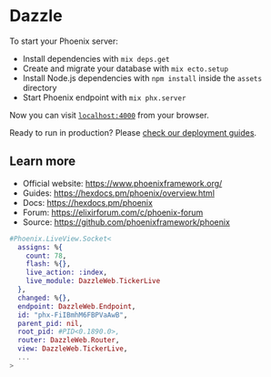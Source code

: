 # Dazzle

To start your Phoenix server:

- Install dependencies with `mix deps.get`
- Create and migrate your database with `mix ecto.setup`
- Install Node.js dependencies with `npm install` inside the `assets` directory
- Start Phoenix endpoint with `mix phx.server`

Now you can visit [`localhost:4000`](http://localhost:4000) from your browser.

Ready to run in production? Please [check our deployment guides](https://hexdocs.pm/phoenix/deployment.html).

## Learn more

- Official website: https://www.phoenixframework.org/
- Guides: https://hexdocs.pm/phoenix/overview.html
- Docs: https://hexdocs.pm/phoenix
- Forum: https://elixirforum.com/c/phoenix-forum
- Source: https://github.com/phoenixframework/phoenix

```elixir
#Phoenix.LiveView.Socket<
  assigns: %{
    count: 78,
    flash: %{},
    live_action: :index,
    live_module: DazzleWeb.TickerLive
  },
  changed: %{},
  endpoint: DazzleWeb.Endpoint,
  id: "phx-FiIBmhM6FBPVaAwB",
  parent_pid: nil,
  root_pid: #PID<0.1890.0>,
  router: DazzleWeb.Router,
  view: DazzleWeb.TickerLive,
  ...
>
```
